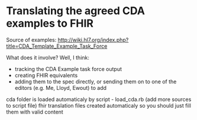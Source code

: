 # Translating the agreed CDA examples to FHIR

Source of examples: http://wiki.hl7.org/index.php?title=CDA_Template_Example_Task_Force


What does it involve? Well, I think:
* tracking the CDA Example task force output
* creating FHIR equivalents
* adding them to the spec directly, or sending them on to one of the editors (e.g. Me, Lloyd, Ewout) to add



cda folder is loaded automaticaly by script - load_cda.rb (add more sources to script file)
fhir translation files created automaticaly so you should just fill them with valid content
